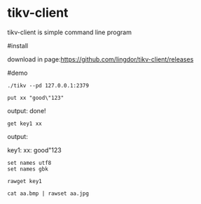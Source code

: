 # tikv-client
tikv-client is simple command line program


#install

download in page:https://github.com/lingdor/tikv-client/releases

#demo


```shell
./tikv --pd 127.0.0.1:2379
```



```shell
put xx "good\"123"
```
output:
done!



```shell
get key1 xx
```
output:

key1:
xx: good\"123

```shell
set names utf8
set names gbk
```

```shell
rawget key1
```

```shell
cat aa.bmp | rawset aa.jpg
```

